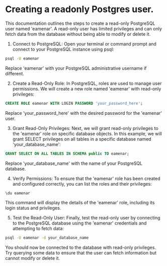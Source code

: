 # Creating a readonly Postgres user.
This documentation outlines the steps to create a read-only PostgreSQL user named 'eamenar'. A read-only user has limited privileges and can only fetch data from the database without being able to modify or delete it.

1. Connect to PostgreSQL:
Open your terminal or command prompt and connect to your PostgreSQL instance using psql:

```bash
psql -U eamenar
```
Replace 'eamenar' with your PostgreSQL administrative username if different.

2. Create a Read-Only Role:
In PostgreSQL, roles are used to manage user permissions. We will create a new role named 'eamenar' with read-only privileges:

```sql
CREATE ROLE eamenar WITH LOGIN PASSWORD 'your_password_here';
```
Replace 'your_password_here' with the desired password for the 'eamenar' user.

3. Grant Read-Only Privileges:
Next, we will grant read-only privileges to the 'eamenar' role on specific database objects. In this example, we will grant SELECT privileges on all tables in a specific database named 'your_database_name':

```sql
GRANT SELECT ON ALL TABLES IN SCHEMA public TO eamenar;
```
Replace 'your_database_name' with the name of your PostgreSQL database.

4. Verify Permissions:
To ensure that the 'eamenar' role has been created and configured correctly, you can list the roles and their privileges:

```sql
\du eamenar
```
This command will display the details of the 'eamenar' role, including its login status and privileges.

5. Test the Read-Only User:
Finally, test the read-only user by connecting to the PostgreSQL database using the 'eamenar' credentials and attempting to fetch data:

```bash
psql -U eamenar -d your_database_name
```
You should now be connected to the database with read-only privileges. Try querying some data to ensure that the user can fetch information but cannot modify or delete it.